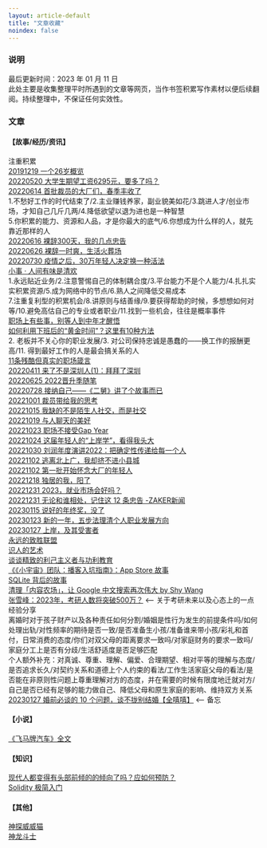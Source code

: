 ```yaml
---
layout: article-default
title: "文章收藏"
noindex: false
---
```


<article>
    <h3>说明</h3>
    最后更新时间：2023 年 01 月 11 日
    <br>此处主要是收集整理平时所遇到的文章等网页，当作书签积累写作素材以便后续翻阅。持续整理中，不保证任何实效性。
    <h3>文章</h3>
    <h4>【故事/经历/资讯】</h4>
    注重积累
    <br><a target="_blank" rel="noopener nofollow" href="https://www.huxiu.com/article/332032.html">20191219 一个26岁概览</a>
    <br><a target="_blank" rel="noopener nofollow" href="https://www.huxiu.com/article/560254.html">20220520 大学生期望工资6295元，要多了吗？</a>
    <br><a target="_blank" rel="noopener nofollow" href="https://www.huxiu.com/article/581281.html">20220614 首批裁员的大厂们，春季丰收了</a>
    <br>1.不愁好工作的时代结束了/2.主业赚钱养家，副业貌美如花/3.跳进人才/创业市场，才知自己几斤几两/4.降低欲望以退为进也是一种智慧
    <br>5.你积累的能力、资源和人品，才是你最大的底气/6.你想成为什么样的人，就先靠近那样的人
    <br><a target="_blank" rel="noopener nofollow" href="https://www.huxiu.com/article/583344.html">20220616 裸辞300天，我的几点忠告</a>
    <br><a target="_blank" rel="noopener nofollow" href="https://www.36kr.com/p/1800341654504451">20220626 裸辞一时爽，生活火葬场</a>
    <br><a target="_blank" rel="noopener nofollow" href="https://www.36kr.com/p/1849216407981190">20220730 疫情之后，30万年轻人决定换一种活法</a>
    <br><a target="_blank" rel="noopener nofollow" href="https://daily.zhihu.com/story/9751001">小事 · 人间有味是清欢</a>
    <br>1.永远贴近业务/2.注意警惕自己的体制耦合度/3.平台能力不是个人能力/4.扎扎实实积累资源/5.成为网络中的节点/6.熟人之间降低交易成本
    <br>7.注重复利型的积累机会/8.讲原则与结善缘/9.要获得帮助的时候，多想想如何对等/10.避免高估自己的专业或者职业/11.找到一些机会，往往是概率事件
    <br><a target="_blank" rel="noopener nofollow" href="https://daily.zhihu.com/story/9710545">职场上有些事，别等人到中年才醒悟</a>
    <br><a target="_blank" rel="noopener nofollow" href="https://www.36kr.com/p/1915989367037700">如何利用下班后的“黄金时间”？这里有10种方法</a>
    <br>2. 老板并不关心你的职业发展/3. 对公司保持忠诚是愚蠢的——换工作的报酬更高/11. 得到最好工作的人是最会搞关系的人
    <br><a target="_blank" rel="noopener nofollow" href="https://www.36kr.com/p/1873060227517058">11条残酷但真实的职场箴言</a>
    <br><a target="_blank" rel="noopener nofollow" href="https://darmau.design/article/you-will-never-become-szr-1/">20220411 来了不是深圳人(1)：拜拜了深圳</a>
    <br><a target="_blank" rel="noopener nofollow" href="https://starfury.tech/archives/563">20220625 2022晋升季随笔</a>
    <br><a target="_blank" rel="noopener nofollow" href="https://blog.ichr.me/post/for-erjiu/">20220728 接纳自己——《二舅》讲了个故事而已</a>
    <br><a target="_blank" rel="noopener nofollow" href="https://www.hitzhangjie.pro/blog/2022-10-01-%E8%A3%81%E5%91%98%E5%B8%A6%E7%BB%99%E6%88%91%E7%9A%84%E6%80%9D%E8%80%83/">20221001 裁员带给我的思考</a>
    <br><a target="_blank" rel="noopener nofollow" href="https://www.huxiu.com/article/686781.html">20221015 我缺的不是陌生人社交，而是社交</a>
    <br><a target="_blank" rel="noopener nofollow" href="https://geekplux.com/posts/meet-strangers">20221019 与人聊天的美好</a>
    <br><a target="_blank" rel="noopener nofollow" href="https://www.36kr.com/p/1969608171506566">20221023 职场不接受Gap Year</a>
    <br><a target="_blank" rel="noopener nofollow" href="https://mp.weixin.qq.com/s/qs63zUvGKuSi2rHQnvM1Wg">20221024 这届年轻人的“上岸学”，看得我头大</a>
    <br><a target="_blank" rel="noopener nofollow" href="https://www.huxiu.com/article/699342.html">20221030 刘润年度演讲2022：把确定性传递给每一个人</a>
    <br><a target="_blank" rel="noopener nofollow" href="https://mp.weixin.qq.com/s/EVJYvAGYRBTldv8_YEYsMQ">20221102 逃离北上广，我却挤不进小县城</a>
    <br><a target="_blank" rel="noopener nofollow" href="https://www.huxiu.com/article/701750.html">20221102 第一批开始怀念大厂的年轻人</a>
    <br><a target="_blank" rel="noopener nofollow" href="https://www.huxiu.com/article/745542.html">20221218 独居的我，阳了</a>
    <br><a target="_blank" rel="noopener nofollow" href="https://www.huxiu.com/article/757583.html">20221231 2023，就业市场会好吗？</a>
    <br><a target="_blank" rel="noopener nofollow" href="https://www.myzaker.com/article/63b13fea7f780b7c06000000">20221231 无论和谁相处，记住这 12 条忠告 -ZAKER新闻</a>
    <br><a target="_blank" rel="noopener nofollow" href="https://www.huxiu.com/article/770718.html">20230115 说好的年终奖，没了</a>
    <br><a target="_blank" rel="noopener nofollow" href="https://www.huxiu.com/article/776543.html">20230123 新的一年，五步法理清个人职业发展方向</a>
    <br><a target="_blank" rel="noopener nofollow" href="https://www.huxiu.com/article/804598.html">20230127 上岸，及其受害者</a>
    <br><a target="_blank" rel="noopener nofollow" href="https://blog.devtang.com/2016/07/07/the-dictators-handbook-summary/">永远的致胜联盟</a>
    <br><a target="_blank" rel="noopener nofollow" href="https://www.jisilu.cn/question/465210">识人的艺术</a>
    <br><a target="_blank" rel="noopener nofollow" href="https://blog.mboker.cn/archives/176.html">谈谈精致的利己主义者与功利教育</a>
    <br><a target="_blank" rel="noopener nofollow" href="https://apps.apple.com/cn/story/id1623129570">《《小宇宙》团队：播客入坑指南》：App Store 故事</a>
    <br><a target="_blank" rel="noopener nofollow" href="https://liyafu.com/2022-07-31-sqlite-untold-story/">SQLite 背后的故事</a>
    <br><a target="_blank" rel="noopener nofollow" href="https://shunyu.wang/2021/content-farms-solved/">清理「内容农场」，让 Google 中文搜索再次伟大 by Shy Wang</a>
    <br><a target="_blank" rel="noopener nofollow" href="https://www.huxiu.com/article/663455.html"> 张雪峰：2023年，考研人数将突破500万？</a> <-- 关于考研未来以及心态上的一点经验分享
    <br>离婚时对于孩子财产以及各种责任如何分割/婚姻是性行为发生的前提条件吗/如何处理出轨/对性频率的期待是否一致/是否准备生小孩/准备谁来带小孩/彩礼和首付，日常消费的态度/你们对双父母的距离要求一致吗/对家庭财务的要求一致吗/家庭分工上是否有分歧/生活舒适度是否足够匹配
    <br>个人额外补充：对真诚、尊重、理解、偏爱、合理期望、相对平等的理解与态度/是否追求长久/对契约关系和道德上个人约束的看法/工作生活家庭父母的看法/是否能在非原则性问题上尊重理解对方的态度，并在需要的时候有限度地迁就对方/自己是否已经有足够的能力做自己、降低父母和原生家庭的影响、维持双方关系
    <br><a target="_blank" rel="noopener nofollow" href="https://www.bilibili.com/video/BV14Y411Q7oY/?t=440">20230127 婚前必谈的 10 个问题，谈不拢别结婚【全嘻嘻】</a> <-- 备忘
    <h4>【小说】</h4>
    <a target="_blank" rel="noopener nofollow" href="https://zhuanlan.zhihu.com/p/491084622">《飞马牌汽车》全文</a>
    <h4>【知识】</h4>
    <a target="_blank" rel="noopener nofollow" href="https://daily.zhihu.com/story/9731850">现代人都变得有头部前倾的的倾向了吗？应如何预防？</a>
    <br><a target="_blank" rel="noopener nofollow" href="https://three-recorder-52a.notion.site/Solidity-0023ac7df203454db730467dea62aad2">Solidity 极简入门</a>
    <h4>【其他】</h4>
    <a target="_blank" rel="noopener nofollow" href="https://baike.baidu.com/item/%E7%A5%9E%E6%8E%A2%E5%A8%81%E5%A8%81%E7%8C%AB/7253382">神探威威猫
</a>
    <br><a target="_blank" rel="noopener nofollow" href="https://baike.baidu.com/item/%E9%AD%94%E7%A5%9E%E8%8B%B1%E9%9B%84%E4%BC%A0/3555024">神龙斗士</a>
</article>

